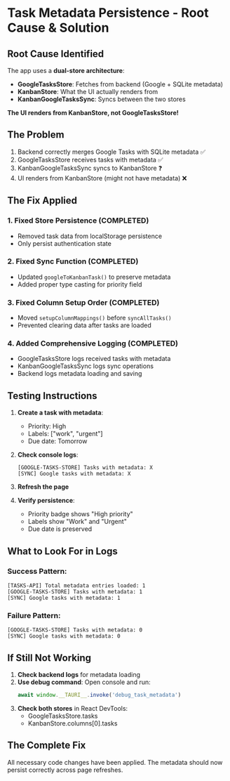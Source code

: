 # Task Metadata Persistence - Root Cause & Solution

## Root Cause Identified
The app uses a **dual-store architecture**:
- **GoogleTasksStore**: Fetches from backend (Google + SQLite metadata)
- **KanbanStore**: What the UI actually renders from
- **KanbanGoogleTasksSync**: Syncs between the two stores

**The UI renders from KanbanStore, not GoogleTasksStore!**

## The Problem
1. Backend correctly merges Google Tasks with SQLite metadata ✅
2. GoogleTasksStore receives tasks with metadata ✅
3. KanbanGoogleTasksSync syncs to KanbanStore ❓
4. UI renders from KanbanStore (might not have metadata) ❌

## The Fix Applied

### 1. Fixed Store Persistence (COMPLETED)
- Removed task data from localStorage persistence
- Only persist authentication state

### 2. Fixed Sync Function (COMPLETED)
- Updated `googleToKanbanTask()` to preserve metadata
- Added proper type casting for priority field

### 3. Fixed Column Setup Order (COMPLETED)
- Moved `setupColumnMappings()` before `syncAllTasks()`
- Prevented clearing data after tasks are loaded

### 4. Added Comprehensive Logging (COMPLETED)
- GoogleTasksStore logs received tasks with metadata
- KanbanGoogleTasksSync logs sync operations
- Backend logs metadata loading and saving

## Testing Instructions

1. **Create a task with metadata**:
   - Priority: High
   - Labels: ["work", "urgent"]
   - Due date: Tomorrow

2. **Check console logs**:
   ```
   [GOOGLE-TASKS-STORE] Tasks with metadata: X
   [SYNC] Google tasks with metadata: X
   ```

3. **Refresh the page**

4. **Verify persistence**:
   - Priority badge shows "High priority"
   - Labels show "Work" and "Urgent"
   - Due date is preserved

## What to Look For in Logs

### Success Pattern:
```
[TASKS-API] Total metadata entries loaded: 1
[GOOGLE-TASKS-STORE] Tasks with metadata: 1
[SYNC] Google tasks with metadata: 1
```

### Failure Pattern:
```
[GOOGLE-TASKS-STORE] Tasks with metadata: 0
[SYNC] Google tasks with metadata: 0
```

## If Still Not Working

1. **Check backend logs** for metadata loading
2. **Use debug command**: Open console and run:
   ```javascript
   await window.__TAURI__.invoke('debug_task_metadata')
   ```
3. **Check both stores** in React DevTools:
   - GoogleTasksStore.tasks
   - KanbanStore.columns[0].tasks

## The Complete Fix
All necessary code changes have been applied. The metadata should now persist correctly across page refreshes.